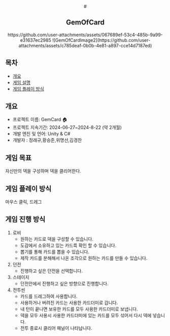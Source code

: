 <div align="center">
# <h2>GemOfCard</h2>
https://github.com/user-attachments/assets/067689ef-53c4-485b-9a99-e31637ec2985
![GemOfCardImage2](https://github.com/user-attachments/assets/c785deaf-0b0b-4e81-a897-cce14d7187ed)
</div>

## 목차
  - [개요](#개요) 
  - [게임 설명](#게임-설명)
  - [게임 플레이 방식](#게임-플레이-방식)

## 개요
- 프로젝트 이름: GemCard 🏠
- 프로젝트 지속기간: 2024-06-27~2024-8-22 (약 2개월) 
- 개발 엔진 및 언어: Unity & C#
- 개발자 : 정래규,황승준,위명선,김경찬

## 게임 목표
자신만의 덱을 구성하며 덱을 클리어한다.<br>

## 게임 플레이 방식
마우스 클릭, 드레그


## 게임 진행 방식
1. 로비
   - 원하는 카드로 덱을 구성할 수 있습니다.
   - 도감에서 소유하고 있는 카드륵 확인 할 수 있습니다.
   - 뽑기를 통해 카드를 뽑을 수 있습니다.
   - 제작 카드를 분해해서 나온 조각으로 원하는 카드를 만들 수 있습니다.
2. 던전
   - 진행하고 싶은 던전을 선택합니다.
3. 스테이지
   - 던전안에서 진행하고 싶은 방향으로 진행합니다.
4. 전투씬
   - 카드를 드레그하여 사용합니다.
   - 사용하거나 버려진 카드는 사용한 카드더미로 갑니다.
   - 내 턴이 끝나면 보유한 카드를 모두 사용한 카드더미로 보냅니다.
   - 덱을 모두 사용시 사용한 카드더미에 있는 카드를 모두 섞어서 다시 덱에 넣습니다.
   - 전투 종료시 클리어 패널이 나타납니다.
  
  
